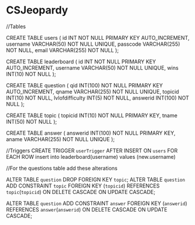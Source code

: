 # CSJeopardy

//Tables 

CREATE TABLE users (
    id INT NOT NULL PRIMARY KEY AUTO_INCREMENT,
    username VARCHAR(50) NOT NULL UNIQUE,
    passcode VARCHAR(255) NOT NULL,
    email VARCHAR(255) NOT NULL
);

CREATE TABLE leaderboard (
    id INT NOT NULL PRIMARY KEY AUTO_INCREMENT,
    username VARCHAR(50) NOT NULL UNIQUE,
    wins INT(10) NOT NULL
);

CREATE TABLE question (
    qid INT(100) NOT NULL PRIMARY KEY AUTO_INCREMENT,
    qname VARCHAR(255) NOT NULL UNIQUE,
    topicid INT(10) NOT NULL,
    lvlofdifficulty INT(5) NOT NULL,
    answerid INT(100) NOT NULL
);

CREATE TABLE topic (
    topicid INT(10) NOT NULL PRIMARY KEY,
    tname INT(50) NOT NULL
);

CREATE TABLE answer (
    answerid INT(100) NOT NULL PRIMARY KEY,
    aname VARCHAR(255) NOT NULL UNIQUE
);


//Triggers
CREATE TRIGGER `userTrigger` AFTER INSERT ON `users`
FOR EACH ROW insert into leaderboard(username) values (new.username)


//For the questions table add these alterations

ALTER TABLE `question` DROP FOREIGN KEY `topic`; ALTER TABLE `question` ADD CONSTRAINT `topic` FOREIGN KEY (`topicid`) REFERENCES `topic`(`topicid`) ON DELETE CASCADE ON UPDATE CASCADE;

ALTER TABLE `question` ADD CONSTRAINT `answer` FOREIGN KEY (`answerid`) REFERENCES `answer`(`answerid`) ON DELETE CASCADE ON UPDATE CASCADE;
